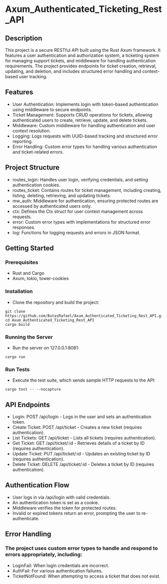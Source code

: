 # Axum_Authenticated_Ticketing_Rest_API

## Description
This project is a secure RESTful API built using the Rust Axum framework. It features a user authentication and authorization system, a ticketing system for managing support tickets, and middleware for handling authentication requirements. The project provides endpoints for ticket creation, retrieval, updating, and deletion, and includes structured error handling and context-based user tracking.

## Features
* User Authentication: Implements login with token-based authentication using middleware to secure endpoints.
* Ticket Management: Supports CRUD operations for tickets, allowing authenticated users to create, retrieve, update, and delete tickets.
* Middleware: Custom middleware for handling authentication and user context resolution.
* Logging: Logs requests with UUID-based tracking and structured error reporting.
* Error Handling: Custom error types for handling various authentication and ticket-related errors.
  
## Project Structure
* routes_login: Handles user login, verifying credentials, and setting authentication cookies.
* routes_ticket: Contains routes for ticket management, including creating, listing, deleting, retrieving, and updating tickets.
* mw_auth: Middleware for authentication, ensuring protected routes are accessed by authenticated users only.
* ctx: Defines the Ctx struct for user context management across requests.
* error: Custom error types with implementations for structured error responses.
* log: Functions for logging requests and errors in JSON format.

## Getting Started
### Prerequisites
* Rust and Cargo
* Axum, tokio, tower-cookies
### Installation
* Clone the repository and build the project:
```
git clone https://github.com/ButasRafael/Axum_Authenticated_Ticketing_Rest_API.git
cd Axum_Authenticated_Ticketing_Rest_API
cargo build
```
### Running the Server
* Run the server on 127.0.0.1:8081:
```
cargo run
```
### Run Tests
* Execute the test suite, which sends sample HTTP requests to the API:
```
cargo test -- --nocapture
```
## API Endpoints
* Login: POST /api/login - Logs in the user and sets an authentication token.
* Create Ticket: POST /api/ticket - Creates a new ticket (requires authentication).
* List Tickets: GET /api/ticket - Lists all tickets (requires authentication).
* Get Ticket: GET /api/ticket/:id - Retrieves details of a ticket by ID (requires authentication).
* Update Ticket: PUT /api/ticket/:id - Updates an existing ticket by ID (requires authentication).
* Delete Ticket: DELETE /api/ticket/:id - Deletes a ticket by ID (requires authentication).
  
## Authentication Flow
* User logs in via /api/login with valid credentials.
* An authentication token is set as a cookie.
* Middleware verifies the token for protected routes.
* Invalid or expired tokens return an error, prompting the user to re-authenticate.
  
## Error Handling
### The project uses custom error types to handle and respond to errors appropriately, including:
* LoginFail: When login credentials are incorrect.
* AuthFail: For various authentication failures.
* TicketNotFound: When attempting to access a ticket that does not exist.
    
